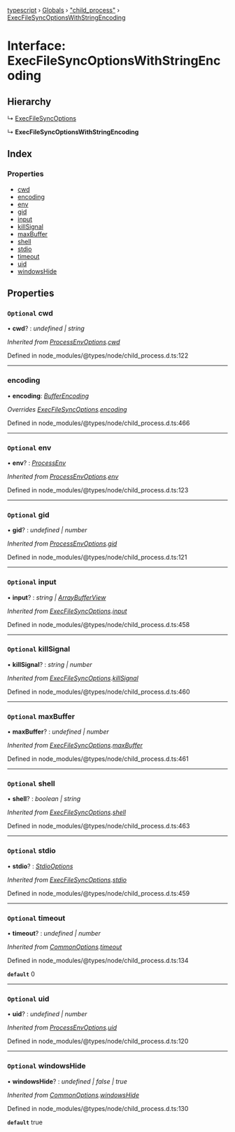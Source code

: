 [typescript](../README.md) › [Globals](../globals.md) › ["child_process"](../modules/_child_process_.md) › [ExecFileSyncOptionsWithStringEncoding](_child_process_.execfilesyncoptionswithstringencoding.md)

# Interface: ExecFileSyncOptionsWithStringEncoding

## Hierarchy

  ↳ [ExecFileSyncOptions](_child_process_.execfilesyncoptions.md)

  ↳ **ExecFileSyncOptionsWithStringEncoding**

## Index

### Properties

* [cwd](_child_process_.execfilesyncoptionswithstringencoding.md#optional-cwd)
* [encoding](_child_process_.execfilesyncoptionswithstringencoding.md#encoding)
* [env](_child_process_.execfilesyncoptionswithstringencoding.md#optional-env)
* [gid](_child_process_.execfilesyncoptionswithstringencoding.md#optional-gid)
* [input](_child_process_.execfilesyncoptionswithstringencoding.md#optional-input)
* [killSignal](_child_process_.execfilesyncoptionswithstringencoding.md#optional-killsignal)
* [maxBuffer](_child_process_.execfilesyncoptionswithstringencoding.md#optional-maxbuffer)
* [shell](_child_process_.execfilesyncoptionswithstringencoding.md#optional-shell)
* [stdio](_child_process_.execfilesyncoptionswithstringencoding.md#optional-stdio)
* [timeout](_child_process_.execfilesyncoptionswithstringencoding.md#optional-timeout)
* [uid](_child_process_.execfilesyncoptionswithstringencoding.md#optional-uid)
* [windowsHide](_child_process_.execfilesyncoptionswithstringencoding.md#optional-windowshide)

## Properties

### `Optional` cwd

• **cwd**? : *undefined | string*

*Inherited from [ProcessEnvOptions](_child_process_.processenvoptions.md).[cwd](_child_process_.processenvoptions.md#optional-cwd)*

Defined in node_modules/@types/node/child_process.d.ts:122

___

###  encoding

• **encoding**: *[BufferEncoding](../globals.md#bufferencoding)*

*Overrides [ExecFileSyncOptions](_child_process_.execfilesyncoptions.md).[encoding](_child_process_.execfilesyncoptions.md#optional-encoding)*

Defined in node_modules/@types/node/child_process.d.ts:466

___

### `Optional` env

• **env**? : *[ProcessEnv](nodejs.processenv.md)*

*Inherited from [ProcessEnvOptions](_child_process_.processenvoptions.md).[env](_child_process_.processenvoptions.md#optional-env)*

Defined in node_modules/@types/node/child_process.d.ts:123

___

### `Optional` gid

• **gid**? : *undefined | number*

*Inherited from [ProcessEnvOptions](_child_process_.processenvoptions.md).[gid](_child_process_.processenvoptions.md#optional-gid)*

Defined in node_modules/@types/node/child_process.d.ts:121

___

### `Optional` input

• **input**? : *string | [ArrayBufferView](../modules/nodejs.md#arraybufferview)*

*Inherited from [ExecFileSyncOptions](_child_process_.execfilesyncoptions.md).[input](_child_process_.execfilesyncoptions.md#optional-input)*

Defined in node_modules/@types/node/child_process.d.ts:458

___

### `Optional` killSignal

• **killSignal**? : *string | number*

*Inherited from [ExecFileSyncOptions](_child_process_.execfilesyncoptions.md).[killSignal](_child_process_.execfilesyncoptions.md#optional-killsignal)*

Defined in node_modules/@types/node/child_process.d.ts:460

___

### `Optional` maxBuffer

• **maxBuffer**? : *undefined | number*

*Inherited from [ExecFileSyncOptions](_child_process_.execfilesyncoptions.md).[maxBuffer](_child_process_.execfilesyncoptions.md#optional-maxbuffer)*

Defined in node_modules/@types/node/child_process.d.ts:461

___

### `Optional` shell

• **shell**? : *boolean | string*

*Inherited from [ExecFileSyncOptions](_child_process_.execfilesyncoptions.md).[shell](_child_process_.execfilesyncoptions.md#optional-shell)*

Defined in node_modules/@types/node/child_process.d.ts:463

___

### `Optional` stdio

• **stdio**? : *[StdioOptions](../modules/_child_process_.md#stdiooptions)*

*Inherited from [ExecFileSyncOptions](_child_process_.execfilesyncoptions.md).[stdio](_child_process_.execfilesyncoptions.md#optional-stdio)*

Defined in node_modules/@types/node/child_process.d.ts:459

___

### `Optional` timeout

• **timeout**? : *undefined | number*

*Inherited from [CommonOptions](_child_process_.commonoptions.md).[timeout](_child_process_.commonoptions.md#optional-timeout)*

Defined in node_modules/@types/node/child_process.d.ts:134

**`default`** 0

___

### `Optional` uid

• **uid**? : *undefined | number*

*Inherited from [ProcessEnvOptions](_child_process_.processenvoptions.md).[uid](_child_process_.processenvoptions.md#optional-uid)*

Defined in node_modules/@types/node/child_process.d.ts:120

___

### `Optional` windowsHide

• **windowsHide**? : *undefined | false | true*

*Inherited from [CommonOptions](_child_process_.commonoptions.md).[windowsHide](_child_process_.commonoptions.md#optional-windowshide)*

Defined in node_modules/@types/node/child_process.d.ts:130

**`default`** true
